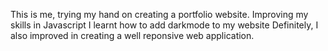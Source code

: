 This is me, trying my hand on creating a portfolio website. Improving my skills in Javascript
I learnt how to add darkmode to my website
Definitely, I also improved in creating a well reponsive web application.
